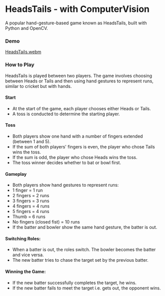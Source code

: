 # HeadsTails - with ComputerVision
A popular hand-gesture-based game known as HeadsTails, built with Python and OpenCV.

### Demo
[HeadsTails.webm](https://github.com/abdullahazharkhan/HeadTail-openCV/assets/109475658/c24edb51-3f1b-4de9-bbac-edc6921312cf)

### How to Play
HeadsTails is played between two players. The game involves choosing between Heads or Tails and then using hand gestures to represent runs, similar to cricket but with hands.
#### Start
- At the start of the game, each player chooses either Heads or Tails.
- A toss is conducted to determine the starting player.
#### Toss
- Both players show one hand with a number of fingers extended (between 1 and 5).
- If the sum of both players' fingers is even, the player who chose Tails wins the toss.
- If the sum is odd, the player who chose Heads wins the toss.
- The toss winner decides whether to bat or bowl first.
#### Gameplay
- Both players show hand gestures to represent runs:
- 1 finger = 1 run
- 2 fingers = 2 runs
- 3 fingers = 3 runs
- 4 fingers = 4 runs
- 5 fingers = 4 runs
- Thumb = 6 runs
- No fingers (closed fist) = 10 runs
- If the batter and bowler show the same hand gesture, the batter is out.
#### Switching Roles:
- When a batter is out, the roles switch. The bowler becomes the batter and vice versa.
- The new batter tries to chase the target set by the previous batter.
#### Winning the Game:
- If the new batter successfully completes the target, he wins.
- If the new batter fails to meet the target i.e. gets out, the opponent wins.
